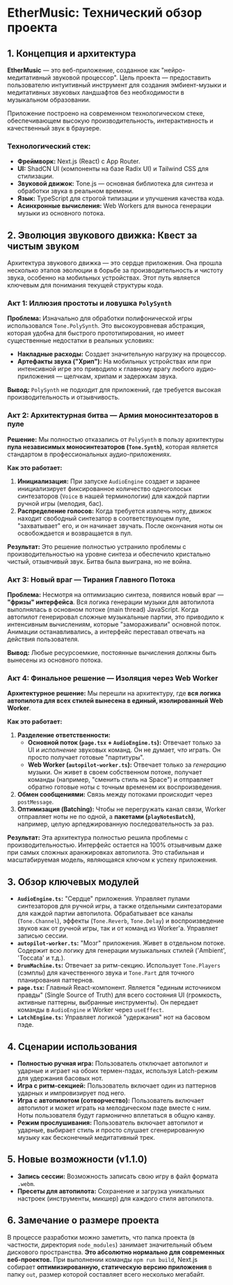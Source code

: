 # EtherMusic: Технический обзор проекта

## 1. Концепция и архитектура

**EtherMusic** — это веб-приложение, созданное как "нейро-медитативный звуковой процессор". Цель проекта — предоставить пользователю интуитивный инструмент для создания эмбиент-музыки и медитативных звуковых ландшафтов без необходимости в музыкальном образовании.

Приложение построено на современном технологическом стеке, обеспечивающем высокую производительность, интерактивность и качественный звук в браузере.

### Технологический стек:

*   **Фреймворк:** Next.js (React) с App Router.
*   **UI:** ShadCN UI (компоненты на базе Radix UI) и Tailwind CSS для стилизации.
*   **Звуковой движок:** Tone.js — основная библиотека для синтеза и обработки звука в реальном времени.
*   **Язык:** TypeScript для строгой типизации и улучшения качества кода.
*   **Асинхронные вычисления:** Web Workers для выноса генерации музыки из основного потока.

## 2. Эволюция звукового движка: Квест за чистым звуком

Архитектура звукового движка — это сердце приложения. Она прошла несколько этапов эволюции в борьбе за производительность и чистоту звука, особенно на мобильных устройствах. Этот путь является ключевым для понимания текущей структуры кода.

### Акт 1: Иллюзия простоты и ловушка `PolySynth`

**Проблема:** Изначально для обработки полифонической игры использовался `Tone.PolySynth`. Это высокоуровневая абстракция, которая удобна для быстрого прототипирования, но имеет существенные недостатки в реальных условиях:
*   **Накладные расходы:** Создает значительную нагрузку на процессор.
*   **Артефакты звука ("Хрип"):** На мобильных устройствах или при интенсивной игре это приводило к главному врагу любого аудио-приложения — щелчкам, хрипам и задержкам звука.

**Вывод:** `PolySynth` не подходит для приложений, где требуется высокая производительность и отзывчивость.

### Акт 2: Архитектурная битва — Армия моносинтезаторов в пуле

**Решение:** Мы полностью отказались от `PolySynth` в пользу архитектуры **пула независимых моносинтезаторов (`Tone.Synth`)**, которая является стандартом в профессиональных аудио-приложениях.

**Как это работает:**
1.  **Инициализация:** При запуске `AudioEngine` создает и заранее инициализирует фиксированное количество одноголосых синтезаторов (`Voice` в нашей терминологии) для каждой партии ручной игры (мелодия, бас).
2.  **Распределение голосов:** Когда требуется извлечь ноту, движок находит свободный синтезатор в соответствующем пуле, "захватывает" его, и он начинает звучать. После окончания ноты он освобождается и возвращается в пул.

**Результат:** Это решение полностью устранило проблемы с производительностью на уровне синтеза и обеспечило кристально чистый, отзывчивый звук. Битва была выиграна, но не война.

### Акт 3: Новый враг — Тирания Главного Потока

**Проблема:** Несмотря на оптимизацию синтеза, появился новый враг — **"фризы" интерфейса**. Вся логика генерации музыки для автопилота выполнялась в основном потоке (main thread) JavaScript. Когда автопилот генерировал сложные музыкальные партии, это приводило к интенсивным вычислениям, которые "замораживали" основной поток. Анимации останавливались, а интерфейс переставал отвечать на действия пользователя.

**Вывод:** Любые ресурсоемкие, постоянные вычисления должны быть вынесены из основного потока.

### Акт 4: Финальное решение — Изоляция через Web Worker

**Архитектурное решение:** Мы перешли на архитектуру, где **вся логика автопилота для всех стилей вынесена в единый, изолированный Web Worker**.

**Как это работает:**
1.  **Разделение ответственности:**
    *   **Основной поток (`page.tsx` + `AudioEngine.ts`):** Отвечает только за UI и *исполнение* звуковых команд. Он не думает, *что* играть. Он просто получает готовые "партитуры".
    *   **Web Worker (`autopilot-worker.ts`):** Отвечает только за *генерацию* музыки. Он живет в своем собственном потоке, получает команды (например, "сменить стиль на Space") и отправляет обратно готовые ноты с точным временем их воспроизведения.
2.  **Обмен сообщениями:** Связь между потоками происходит через `postMessage`.
3.  **Оптимизация (Batching):** Чтобы не перегружать канал связи, Worker отправляет ноты не по одной, а **пакетами (`playNotesBatch`)**, например, целую арпеджированную последовательность за раз.

**Результат:** Эта архитектура полностью решила проблемы с производительностью. Интерфейс остается на 100% отзывчивым даже при самых сложных аранжировках автопилота. Это стабильная и масштабируемая модель, являющаяся ключом к успеху приложения.

## 3. Обзор ключевых модулей

*   **`AudioEngine.ts`:** "Сердце" приложения. Управляет пулами синтезаторов для ручной игры, а также отдельными синтезаторами для каждой партии автопилота. Обрабатывает все каналы (`Tone.Channel`), эффекты (`Tone.Reverb`, `Tone.Delay`) и воспроизведение звуков как от ручной игры, так и от команд из Worker'а. Управляет записью сессии.
*   **`autopilot-worker.ts`:** "Мозг" приложения. Живет в отдельном потоке. Содержит всю логику для генерации музыкальных стилей ('Ambient', 'Toccata' и т.д.).
*   **`DrumMachine.ts`:** Отвечает за ритм-секцию. Использует `Tone.Players` (сэмплы) для качественного звука и `Tone.Part` для точного планирования паттернов.
*   **`page.tsx`:** Главный React-компонент. Является "единым источником правды" (Single Source of Truth) для всего состояния UI (громкость, активные паттерны, выбранные инструменты). Он передает команды в `AudioEngine` и Worker через `useEffect`.
*   **`LatchEngine.ts`:** Управляет логикой "удержания" нот на басовом пэде.

## 4. Сценарии использования

*   **Полностью ручная игра:** Пользователь отключает автопилот и ударные и играет на обоих термен-пэдах, используя Latch-режим для удержания басовых нот.
*   **Игра с ритм-секцией:** Пользователь включает один из паттернов ударных и импровизирует под него.
*   **Игра с автопилотом (сотворчество):** Пользователь включает автопилот и может играть на мелодическом пэде вместе с ним. Ноты пользователя будут гармонично вплетаться в общую канву.
*   **Режим прослушивания:** Пользователь включает автопилот и ударные, выбирает стиль и просто слушает сгенерированную музыку как бесконечный медитативный трек.

## 5. Новые возможности (v1.1.0)

*   **Запись сессии:** Возможность записать свою игру в файл формата `.webm`.
*   **Пресеты для автопилота:** Сохранение и загрузка уникальных настроек (инструменты, микшер) для каждого стиля автопилота.

## 6. Замечание о размере проекта

В процессе разработки можно заметить, что папка проекта (в частности, директория `node_modules`) занимает значительный объем дискового пространства. **Это абсолютно нормально для современных веб-проектов.** При выполнении команды `npm run build`, Next.js собирает **оптимизированную, статическую версию приложения** в папку `out`, размер которой составляет всего несколько мегабайт.